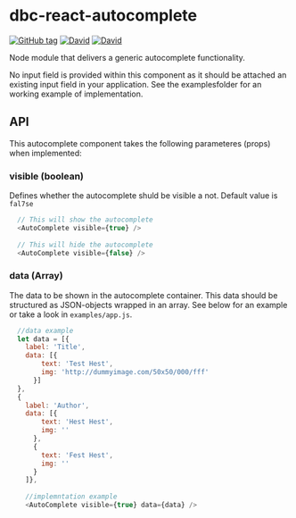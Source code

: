 # dbc-react-autocomplete

[![GitHub tag](https://img.shields.io/github/tag/DBCDK/dbc-react-autocomplete.svg?style=flat-square)](https://github.com/DBCDK/dbc-react-autocomplete)
[![David](https://img.shields.io/david/DBCDK/dbc-react-autocomplete.svg?style=flat-square)](https://david-dm.org/DBCDK/dbc-react-autocomplete#info=dependencies)
[![David](https://img.shields.io/david/dev/DBCDK/dbc-react-autocomplete.svg?style=flat-square)](https://david-dm.org/DBCDK/dbc-react-autocomplete#info=devDependencies)

Node module that delivers a generic autocomplete functionality.

No input field is provided within this component as it should be attached an existing input field in your application.
See the examplesfolder for an working example of implementation.

## API
This autocomplete component takes the following parameteres (props) when implemented:

### visible (boolean)
  Defines whether the autocomplete shuld be visible a not.
  Default value is ```fal7se```

```javascript
  // This will show the autocomplete 
  <AutoComplete visible={true} />
  
  // This will hide the autocomplete 
  <AutoComplete visible={false} />
```

### data (Array)
The data to be shown in the autocomplete container.
This data should be structured as JSON-objects wrapped in an array. See below for an example or take a look in ```examples/app.js```.

```javascript
  //data example
  let data = [{
    label: 'Title',
    data: [{
        text: 'Test Hest',
        img: 'http://dummyimage.com/50x50/000/fff'
      }]
  },
  {
    label: 'Author',
    data: [{
        text: 'Hest Hest',
        img: ''
      },
      {
        text: 'Fest Hest',
        img: ''
      }
    ]},
    
    //implemntation example
    <AutoComplete visible={true} data={data} />
```
